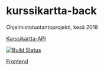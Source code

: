 # kurssikartta-back
Ohjelmistotuotantoprojekti, kesä 2018

[Kurssikartta-API](https://kurssikartta-backend.herokuapp.com/)

[![Build Status](https://travis-ci.org/kurssikartta-ohtuprojekti/kurssikartta-back.svg?branch=master)](https://travis-ci.org/kurssikartta-ohtuprojekti/kurssikartta-back)

[Frontend](https://github.com/kurssikartta-ohtuprojekti/kurssikartta-front)
